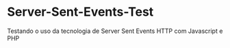 # Server-Sent-Events-Test

Testando o uso da tecnologia de Server Sent Events HTTP com Javascript e PHP

